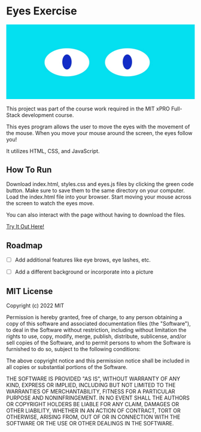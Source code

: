 # Eyes Exercise

<img src="EyesScreenshot.jpg" alt="Eyes that move with the movement of your mouse">

This project was part of the course work required in the MIT xPRO Full-Stack development course.

This eyes program allows the user to move the eyes with the movement of the mouse. When you move your mouse around the screen, the eyes follow you!

It utilizes HTML, CSS, and JavaScript.

## How To Run

Download index.html, styles.css and eyes.js files by clicking the green code button. Make sure to save them to the same directory on your computer. Load the index.html file into your browser. Start moving your mouse across the screen to watch the eyes move. 

You can also interact with the page without having to download the files. 

<a href="https://leahselig.github.io/Eyes/"> Try It Out Here! </a>

## Roadmap

- [ ] Add additional features like eye brows, eye lashes, etc.

- [ ] Add a different background or incorporate into a picture

## MIT License

Copyright (c) 2022 MIT

Permission is hereby granted, free of charge, to any person obtaining a copy of this software and associated documentation files (the "Software"), to deal in the Software without restriction, including without limitation the rights to use, copy, modify, merge, publish, distribute, sublicense, and/or sell copies of the Software, and to permit persons to whom the Software is furnished to do so, subject to the following conditions:

The above copyright notice and this permission notice shall be included in all copies or substantial portions of the Software.

THE SOFTWARE IS PROVIDED "AS IS", WITHOUT WARRANTY OF ANY KIND, EXPRESS OR IMPLIED, INCLUDING BUT NOT LIMITED TO THE WARRANTIES OF MERCHANTABILITY, FITNESS FOR A PARTICULAR PURPOSE AND NONINFRINGEMENT. IN NO EVENT SHALL THE AUTHORS OR COPYRIGHT HOLDERS BE LIABLE FOR ANY CLAIM, DAMAGES OR OTHER LIABILITY, WHETHER IN AN ACTION OF CONTRACT, TORT OR OTHERWISE, ARISING FROM, OUT OF OR IN CONNECTION WITH THE SOFTWARE OR THE USE OR OTHER DEALINGS IN THE SOFTWARE.
